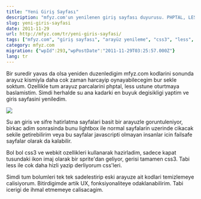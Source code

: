 ```yaml
---
title: "Yeni Giriş Sayfası"
description: "mfyz.com'un yenilenen giriş sayfası duyurusu. PHPTAL, LESS ve CSS3 kullanılarak geliştirilen yeni arayüz ve gelecekteki UX/fonksiyonellik iyileştirmeleri hakkında bilgi."
slug: yeni-giris-sayfasi
date: 2011-11-29
url: http://mfyz.com/tr/yeni-giris-sayfasi/
tags: ["mfyz.com", "giriş sayfası", "arayüz yenileme", "css3", "less", "phptal", "ux", "webkit"]
category: mfyz.com
migration: {"wpId":293,"wpPostDate":"2011-11-29T03:25:57.000Z"}
lang: tr
---
```


Bir suredir yavas da olsa yeniden duzenledigim mfyz.com kodlarini sonunda arayuz kismiyla daha cok zaman harcayip oynayabilecegim bur sekle soktum. Ozellikle tum arayuz parcalarini phptal, less ustune oturtmaya baslamistim. Simdi herhalde su ana kadarki en buyuk degisikligi yaptim ve giris sayfasini yeniledim.

![](/images/archive/tr/2011/11/new_login.jpg)

Su an giris ve sifre hatirlatma sayfalari basit bir arayuzle goruntuleniyor, birkac adim sonrasinda bunu lightbox ile normal sayfalarin uzerinde cikacak sekile getirebilirim veya bu sayfalar javascripti olmayan insanlar icin failsafe sayfalar olarak da kalabilir.

Bol bol css3 ve webkit ozellikleri kullanarak hazirladim, sadece kapat tusundaki ikon imaj olarak bir sprite'dan geliyor, gerisi tamamen css3. Tabi less ile cok daha hizli yazip derliyorum css'leri.

Simdi tum bolumleri tek tek sadelestirip eski arayuze ait kodlari temizlemeye calisiyorum. Bitirdigimde artik UX, fonksiyonaliteye odaklanabilirim. Tabi icerigi de ihmal etmemeye calisacagim.